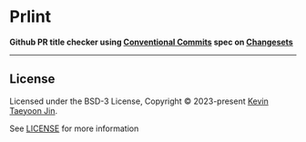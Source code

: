 # Prlint 
**Github PR title checker using [Conventional Commits](https://www.conventionalcommits.org/en/v1.0.0/) spec on 
[Changesets](https://github.com/changesets/changesets)**

---

## License

Licensed under the BSD-3 License, Copyright © 2023-present [Kevin Taeyoon Jin](https://github.com/kevintyj).

See [LICENSE](./LICENSE) for more information
